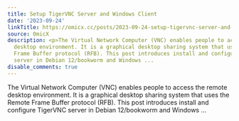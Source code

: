 ```yaml
---
title: Setup TigerVNC Server and Windows Client
date: '2023-09-24'
linkTitle: https://omicx.cc/posts/2023-09-24-setup-tigervnc-server-and-windows-client/
source: OmicX
description: <p>The Virtual Network Computer (VNC) enables people to access the remote
  desktop environment. It is a graphical desktop sharing system that uses the Remote
  Frame Buffer protocol (RFB). This post introduces install and configure TigerVNC
  server in Debian 12/bookworm and Windows ...
disable_comments: true
---
```

<p>The Virtual Network Computer (VNC) enables people to access the remote desktop environment. It is a graphical desktop sharing system that uses the Remote Frame Buffer protocol (RFB). This post introduces install and configure TigerVNC server in Debian 12/bookworm and Windows ...